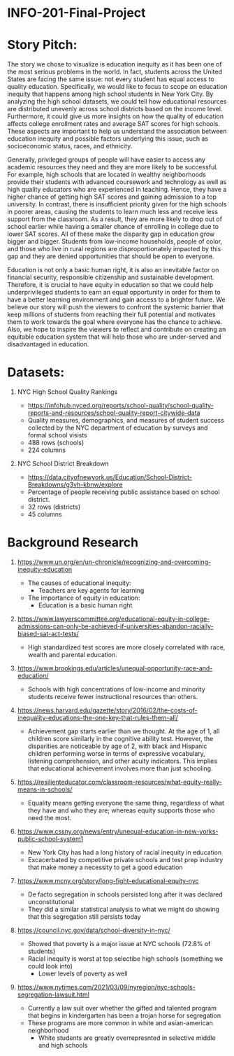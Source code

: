 # INFO-201-Final-Project

# Story Pitch:

The story we chose to visualize is education inequity as it has been one of the most serious problems in the world. In fact, students across the United States are facing the same issue: not every student has equal access to quality education. Specifically, we would like to focus to scope on education inequity that happens among high school students in New York City. By analyzing the high school datasets, we could tell how educational resources are distributed unevenly across school districts based on the income level. Furthermore, it could give us more insights on how the quality of education affects college enrollment rates and average SAT scores for high schools. These aspects are important to help us understand the association between education inequity and possible factors underlying this issue, such as socioeconomic status, races, and ethnicity.

Generally, privileged groups of people will have easier to access any academic resources they need and they are more likely to be successful. For example, high schools that are located in wealthy neighborhoods provide their students with advanced coursework and technology as well as high quality educators who are experienced in teaching. Hence, they have a higher chance of getting high SAT scores and gaining admission to a top university. In contrast, there is insufficient priority given for the high schools in poorer areas, causing the students to learn much less and receive less support from the classroom. As a result, they are more likely to drop out of school earlier while having a smaller chance of enrolling in college due to lower SAT scores. All of these make the disparity gap in education grow bigger and bigger. Students from low-income households, people of color, and those who live in rural regions are disproportionately impacted by this gap and they are denied opportunities that should be open to everyone.

Education is not only a basic human right, it is also an inevitable factor on financial security, responsible citizenship and sustainable development. Therefore, it is crucial to have equity in education so that we could help underprivileged students to earn an equal opportunity in order for them to have a better learning environment and gain access to a brighter future. We believe our story will push the viewers to confront the systemic barrier that keep millions of students from reaching their full potential and motivates them to work towards the goal where everyone has the chance to achieve. Also, we hope to inspire the viewers to reflect and contribute on creating an equitable education system that will help those who are under-served and disadvantaged in education. 

# Datasets:

1. NYC High School Quality Rankings
      * https://infohub.nyced.org/reports/school-quality/school-quality-reports-and-resources/school-quality-report-citywide-data
      * Quality measures, demographics, and measures of student success collected by the NYC department of education by surveys and formal school visists
      * 488 rows (schools)
      * 224 columns

2. NYC School District Breakdown
      * https://data.cityofnewyork.us/Education/School-District-Breakdowns/g3vh-kbnw/explore
      * Percentage of people receiving public assistance based on school district.
      * 32 rows (districts)
      * 45 columns   
      
# Background Research

1. https://www.un.org/en/un-chronicle/recognizing-and-overcoming-inequity-education
     * The causes of educational inequity: 
          * Teachers are key agents for learning
     * The importance of equity in education:
          * Education is a basic human right
 
 2. https://www.lawyerscommittee.org/educational-equity-in-college-admissions-can-only-be-achieved-if-universities-abandon-racially-biased-sat-act-tests/
     * High standardized test scores are more closely correlated with race, wealth and parental education.
 
 3. https://www.brookings.edu/articles/unequal-opportunity-race-and-education/
     * Schools with high concentrations of low-income and minority students receive fewer instructional resources than others.
 
 4. https://news.harvard.edu/gazette/story/2016/02/the-costs-of-inequality-educations-the-one-key-that-rules-them-all/
     * Achievement gap starts earlier than we thought. At the age of 1, all children score similarly in the cognitive ability test. However, the                 
       disparities are noticeable by age of 2, with black and Hispanic children performing worse in terms of expressive vocabulary, listening
       comprehension, and other acuity indicators. This implies that educational achievement involves more than just schooling.
 
 5. https://resilienteducator.com/classroom-resources/what-equity-really-means-in-schools/
     * Equality means getting everyone the same thing, regardless of what they have and who they are; whereas equity supports those who need the most.
     
6. https://www.cssny.org/news/entry/unequal-education-in-new-yorks-public-school-system1
     * New York City has had a long history of racial inequity in education
     * Excacerbated by competitive private schools and test prep industry that make money a necessity to get a good education

7. https://www.mcny.org/story/long-fight-educational-equity-nyc
     * De facto segregation in schools persisted long after it was declared unconstitutional
     * They did a similar statistical analysis to what we might do showing that this segregation still persists today

8. https://council.nyc.gov/data/school-diversity-in-nyc/
     * Showed that poverty is a major issue at NYC schools (72.8% of students)
     * Racial inequity is worst at top selectibe high schools (something we could look into)
          * Lower levels of poverty as well

9. https://www.nytimes.com/2021/03/09/nyregion/nyc-schools-segregation-lawsuit.html
     * Currently a law suit over whether the gifted and talented program that begins in kindergarten has been a trojan horse for segregation
     * These programs are more common in white and asian-american neighborhood
          * White students are greatly overrepresnted in selective middle and high schools

